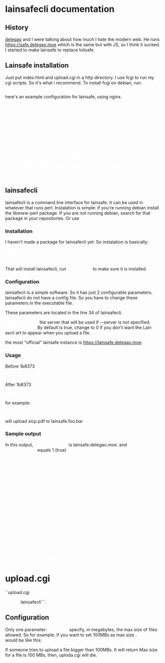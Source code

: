 <style>
code {color:white;}
</style>
# lainsafecli documentation

## History

[delegao](https://kill-9.xyz/rocks/people/delegao) and I were talking about how much I hate the modern web. He runs <https://safe.delegao.moe> which is the same but with JS, so I think it sucked. I started to make lainsafe to replace lolisafe.

## Lainsafe installation

Just put index.html and upload.cgi in a http directory. I use fcgi to run my cgi scripts. So it's what i recommend. To install fcgi on debian, run: ```# apt install fcgiwrap```

here's an example configuration for lainsafe, using nginx.

~~~
server
{
server_name lainsafe.foo.tld;

listen 80;
listen [::]:80;

root /var/www/lainsafe;

location ~ \.cgi$ {
gzip off;
include /etc/nginx/fastcgi_params;
fastcgi_pass unix:/var/run/fcgiwrap.socket;
fastcgi_index index.cgi;
fastcgi_param SCRIPT_FILENAME /var/www/lainsafe/$fastcgi_script_name;
}
}
~~~

## lainsafecli

lainsafecli is a command line interface for lainsafe. It can be used in whatever that runs perl. Instalation is simple: if you're running debian install the libwww-perl package. If you are not running debian, search for that package in your repositories. Or use ```# cpan -i LWP::UserAgent```

### Installation

I haven't made a package for lainsafecli yet. So instalation is basically:

~~~
# wget https://raw.githubusercontent.com/qorg11/lainsafe/master/lainsafecli \
-O /bin/lainsafecli && chmod +x /bin/lainsafecli
~~~

That will install lainsafecli, run ```lainsafecli``` to make sure it is installed.

### Configuration

lainsafecli is a simple software. So it has just 2 configurable
parameters. lainsafecli do not have a config file. So you have to
change these parameters in the executable file.

These parameters are located in the line 34 of lainsafecli.

```$DEFAULT_SERVER``` the server that will be used if --server is not
specified.
```$DISPLAY_ASCII``` By default is true, change to 0 if you don't want
the Lain ascii art to appear when you upload a file.

the most "official" lainsafe instance is <https://lainsafe.delegao.moe>.

### Usage

Before 1b8373

~~~
USAGE: lainsafecli [--server] --file=FILE
~~~

After 1b8373

~~~
USAGE: lainsafecli [--server] FILE
~~~


for example:

```lainsafe --server=https://lainsafe.foo.bar sicp.pdf```

will upload sicp.pdf to lainsafe.foo.bar

### Sample output

In this output, ```$DEFAULT_SERVER``` is lainsafe.delegao.moe. and ```
$DISPLAY_ASCII``` equals 1 (true)

~~~
lainsafecli sicp.pdf

          _..-- ----- --.._
        ,-''                `-.
       ,                       \
      /                         \
     /        ` .                \
    '         /  ||               ;
    ;      ^/|   |/        |      |
    |      /v    /\`-'v√\'-|\     ,
    |   /v` ,---      ---- .^.|    ;
    :  |   /´@@`,     ,@@`\  |    ;
    '  |  '. @@ /     \@@ /  |\  |;
    | ^|    -----      ---   | \/||
    ` |`                     | /\ /
    \    \                   |/ |,
    ' ;   \                 /|  |
      `    \      --       / |  |
      `     `.          .-'  |  /
       v,-    `;._   _.;     | |
          `'`\ |-_      -^'^'| |
                  ------     |/
          
https://lainsafe.delegao.moe/files/nzOhDKtB.pdf
~~~

# upload.cgi

``upload.cgi``` is the perl script that do all the works. You could
delete index.cgi from your sever and just upload.cgi. You'd upload
files through ```lainsafecli```.

## Configuration

Only one parameter: ```$MAX_SIZE``` specify, in megabytes, the max size of files allowed. So for example. If you want to set 100MBs as max size . ```$MAX_SIZE``` would be like this: ```$MAX_SIZE = 1024*1024*100```

If someone tries to upload a file bigger than 100MBs. It will return
Max size for a file is 100 MBs, then, uploda.cgi will die.


